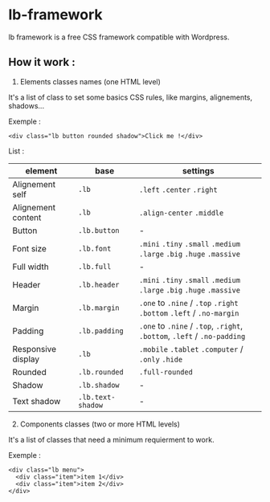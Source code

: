 # lb-framework

lb framework is a free CSS framework compatible with Wordpress. 

## How it work :

1. Elements classes names (one HTML level)



It's a list of class to set some basics CSS rules, like margins, alignements, shadows...

Exemple :

```
<div class="lb button rounded shadow">Click me !</div>
```

List :

| element | base | settings |
|---------|------|----------|
| Alignement self | ```.lb```| ```.left``` ```.center``` ```.right``` |
| Alignement content | ```.lb```| ```.align-center``` ```.middle``` |
| Button | ```.lb.button``` | - |
| Font size | ```.lb.font```| ```.mini``` ```.tiny``` ```.small``` ```.medium``` ```.large``` ```.big``` ```.huge``` ```.massive``` |
| Full width | ```.lb.full``` | - |
| Header | ```.lb.header```| ```.mini``` ```.tiny``` ```.small``` ```.medium``` ```.large``` ```.big``` ```.huge``` ```.massive``` |
| Margin | ```.lb.margin```| ```.one``` to ```.nine``` / ```.top``` ```.right``` ```.bottom``` ```.left``` / ```.no-margin``` |
| Padding | ```.lb.padding```| ```.one``` to ```.nine``` / ```.top```, ```.right```, ```.bottom```, ```.left``` / ```.no-padding```|
| Responsive display | ```.lb``` | ```.mobile``` ```.tablet``` ```.computer``` / ```.only``` ```.hide``` |
| Rounded | ```.lb.rounded```| ```.full-rounded```|
| Shadow | ```.lb.shadow```| - |
| Text shadow | ```.lb.text-shadow```| - |


2. Components classes (two or more HTML levels)

It's a list of classes that need a minimum requierment to work.

Exemple :

```
<div class="lb menu">
  <div class="item">item 1</div>
  <div class="item">item 2</div>
</div>
```

